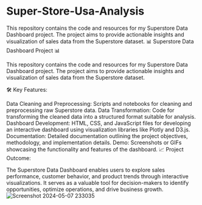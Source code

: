 # Super-Store-Usa-Analysis
This repository contains the code and resources for my Superstore Data Dashboard project. The project aims to provide actionable insights and visualization of sales data from the Superstore dataset. 
📊 Superstore Data Dashboard Project 📊

This repository contains the code and resources for my Superstore Data Dashboard project. The project aims to provide actionable insights and visualization of sales data from the Superstore dataset.

🛠️ Key Features:

Data Cleaning and Preprocessing: Scripts and notebooks for cleaning and preprocessing raw Superstore data.
Data Transformation: Code for transforming the cleaned data into a structured format suitable for analysis.
Dashboard Development: HTML, CSS, and JavaScript files for developing an interactive dashboard using visualization libraries like Plotly and D3.js.
Documentation: Detailed documentation outlining the project objectives, methodology, and implementation details.
Demo: Screenshots or GIFs showcasing the functionality and features of the dashboard.
📈 Project Outcome:

The Superstore Data Dashboard enables users to explore sales performance, customer behavior, and product trends through interactive visualizations. It serves as a valuable tool for decision-makers to identify opportunities, optimize operations, and drive business growth.
![Screenshot 2024-05-07 233035](https://github.com/Bhawani0038/Super-Store-Usa-Analysis/assets/103100587/a97eeb61-60b9-4245-adf2-f28470145b66)

